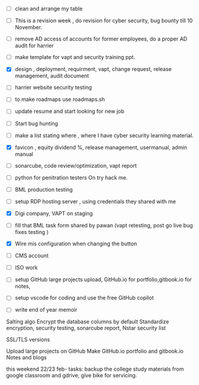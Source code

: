 
- [ ] clean and arrange my table 
- [ ] This is a revision week , do revision for cyber security, bug bounty till 10 November.
- [ ] remove AD access of accounts for former employees, do a proper AD audit for harrier
- [ ] make template for vapt and security training ppt.
- [x] design , deployment, requirment, vapt, change request, release management, audit document 
- [ ] harrier website security testing 
- [ ] to make roadmaps use roadmaps.sh
- [ ] update resume and start looking for new job
- [ ] Start bug hunting 
- [ ] make a list stating where , where I have cyber security learning material.
- [x] favicon , equity dividend %, release management, usermanual, admin manual
- [ ] sonarcube, code review/optimization, vapt report 
- [ ] python for penitration testers On try hack me.
- [ ] BML production testing 
- [ ] setup RDP hosting server , using credentials they shared with me
- [x] Digi company, VAPT on staging 
- [ ] fill that BML task form shared by pawan (vapt retesting, post go live bug fixes testing )
- [x] Wire mis configuration when changing the button
- [ ] CMS account 
- [ ] ISO work
- [ ] setup GitHub large projects upload, GitHub.io for portfolio,gitbook.io for notes,
- [ ] setup vscode for coding and use the free GitHub copilot 
- [ ] write end of year memoir 


Salting algo
Encrypt the database columns by default 
Standardize encryption, security testing, sonarcube report, Nstar security list 

SSL/TLS versions




Upload large projects on GitHub
Make GitHub.io portfolio and gitbook.io
Notes and blogs


this weekend 22/23 feb- tasks: backup the college study materials from google classroom and gdrive,  give bike for servicing.


